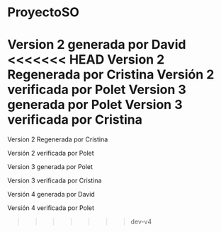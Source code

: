 # ProyectoSO
Version 2 generada por David
<<<<<<< HEAD
Version 2 Regenerada por Cristina
Versión 2 verificada por Polet
Version 3 generada por Polet
Version 3 verificada por Cristina
=======

Version 2 Regenerada por Cristina

Versión 2 verificada por Polet

Version 3 generada por Polet

Version 3 verificada por Cristina

Versión 4 generada por David

Versión 4 verificada por Polet

>>>>>>> dev-v4
